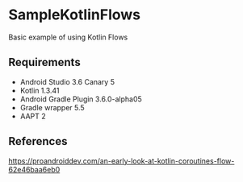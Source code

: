 # SampleKotlinFlows
Basic example of using Kotlin Flows

## Requirements
* Android Studio 3.6 Canary 5
* Kotlin 1.3.41
* Android Gradle Plugin 3.6.0-alpha05
* Gradle wrapper 5.5
* AAPT 2

## References
https://proandroiddev.com/an-early-look-at-kotlin-coroutines-flow-62e46baa6eb0